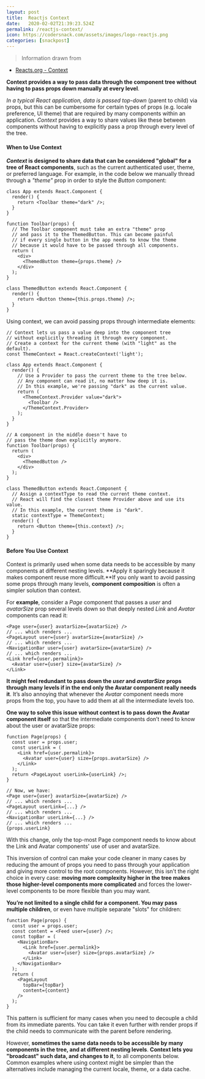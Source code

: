 ```yaml
---
layout: post
title:  Reactjs Context
date:   2020-02-02T21:39:23.524Z
permalink: /reactjs-context/
icon: https://codersnack.com/assets/images/logo-reactjs.png
categories: [snackpost]
---
```


> Information drawn from 
- [Reacts.org - Context](https://reactjs.org/docs/context.html)

**Context provides a way to pass data through the component tree without having to pass props down manually at every level**.

*In a typical React application, data is passed top-down* (parent to child) via props, but this can be cumbersome for certain types of props (e.g. locale preference, UI theme) that are required by many components within an application. *Context* provides a way to share values like these between components without having to explicitly pass a prop through every level of the tree.

#### When to Use Context
***Context* is designed to share data that can be considered "global" for a tree of React components**, such as the current authenticated user, theme, or preferred language. For example, in the code below we manually thread through a *"theme"* prop in order to style the *Button* component:
```
class App extends React.Component {
  render() {
    return <Toolbar theme="dark" />;
  }
}

function Toolbar(props) {
  // The Toolbar component must take an extra "theme" prop
  // and pass it to the ThemedButton. This can become painful
  // if every single button in the app needs to know the theme
  // because it would have to be passed through all components.
  return (
    <div>
      <ThemedButton theme={props.theme} />
    </div>
  );
}

class ThemedButton extends React.Component {
  render() {
    return <Button theme={this.props.theme} />;
  }
}
```

Using context, we can avoid passing props through intermediate elements:

```
// Context lets us pass a value deep into the component tree
// without explicitly threading it through every component.
// Create a context for the current theme (with "light" as the default).
const ThemeContext = React.createContext('light');

class App extends React.Component {
  render() {
    // Use a Provider to pass the current theme to the tree below.
    // Any component can read it, no matter how deep it is.
    // In this example, we're passing "dark" as the current value.
    return (
      <ThemeContext.Provider value="dark">
        <Toolbar />
      </ThemeContext.Provider>
    );
  }
}

// A component in the middle doesn't have to
// pass the theme down explicitly anymore.
function Toolbar(props) {
  return (
    <div>
      <ThemedButton />
    </div>
  );
}

class ThemedButton extends React.Component {
  // Assign a contextType to read the current theme context.
  // React will find the closest theme Provider above and use its value.
  // In this example, the current theme is "dark".
  static contextType = ThemeContext;
  render() {
    return <Button theme={this.context} />;
  }
}
```

#### Before You Use Context
Context is primarily used when some data needs to be accessible by many components at different nesting levels. **Apply it sparingly because it makes component reuse more difficult.**If you only want to avoid passing some props through many levels, **component composition** is often a simpler solution than context.

For **example**, consider a *Page* component that passes a *user* and *avatarSize* prop several levels down so that deeply nested *Link* and *Avatar* components can read it:
```
<Page user={user} avatarSize={avatarSize} />
// ... which renders ...
<PageLayout user={user} avatarSize={avatarSize} />
// ... which renders ...
<NavigationBar user={user} avatarSize={avatarSize} />
// ... which renders ...
<Link href={user.permalink}>
  <Avatar user={user} size={avatarSize} />
</Link>
```

**It might feel redundant to pass down the *user* and *avatarSize* props through many levels if in the end only the Avatar component really needs it**. It’s also annoying that whenever the *Avatar* component needs more props from the top, you have to add them at all the intermediate levels too.

**One way to solve this issue without context is to pass down the Avatar component itself** so that the intermediate components don’t need to know about the user or avatarSize props:

```
function Page(props) {
  const user = props.user;
  const userLink = (
    <Link href={user.permalink}>
      <Avatar user={user} size={props.avatarSize} />
    </Link>
  );
  return <PageLayout userLink={userLink} />;
}

// Now, we have:
<Page user={user} avatarSize={avatarSize} />
// ... which renders ...
<PageLayout userLink={...} />
// ... which renders ...
<NavigationBar userLink={...} />
// ... which renders ...
{props.userLink}
```

With this change, only the top-most Page component needs to know about the Link and Avatar components' use of user and avatarSize.

This inversion of control can make your code cleaner in many cases by reducing the amount of props you need to pass through your application and giving more control to the root components. However, this isn't the right choice in every case: **moving more complexity higher in the tree makes those higher-level components more complicated** and forces the lower-level components to be more flexible than you may want.

**You’re not limited to a single child for a component. You may pass multiple children**, or even have multiple separate "slots" for children:

```
function Page(props) {
  const user = props.user;
  const content = <Feed user={user} />;
  const topBar = (
    <NavigationBar>
      <Link href={user.permalink}>
        <Avatar user={user} size={props.avatarSize} />
      </Link>
    </NavigationBar>
  );
  return (
    <PageLayout
      topBar={topBar}
      content={content}
    />
  );
}
```
This pattern is sufficient for many cases when you need to decouple a child from its immediate parents. You can take it even further with render props if the child needs to communicate with the parent before rendering.

However, **sometimes the same data needs to be accessible by many components in the tree, and at different nesting levels**. **Context lets you "broadcast" such data, and changes to it**, to all components below. Common examples where using context might be simpler than the alternatives include managing the current locale, theme, or a data cache.

